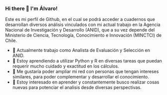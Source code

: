 ### Hi there 👋 I'm Álvaro!

Este es mi perfil de Github, en el cual se podrá acceder a cuadernos que desarrollan diversos análisis vinculados con mi actual trabajo en la Agencia Nacional de Investigación y Desarrollo (ANID), que a su vez depende del Ministerio de Ciencia, Tecnología, Conocimiento e Innovación (MINCTCI) de Chile.

- 🔭 Actualmente trabajo como Analista de Evaluación y Selección en ANID.
- 🌱 Estoy aprendiendo a utilizar Python y R en diversas tareas que puedan requerir mucho cuidado y exactitud en los cálculos.
- 👯 Me gustaría poder ampliar mi red con personas que tengan intereses similares, para poder complementar y desarrollar el conocimiento.
- 🤔 Estoy interesado en aprender y constantemente busco realizar cosas nuevas para potenciar el analisis desde diversas perspectivas.

